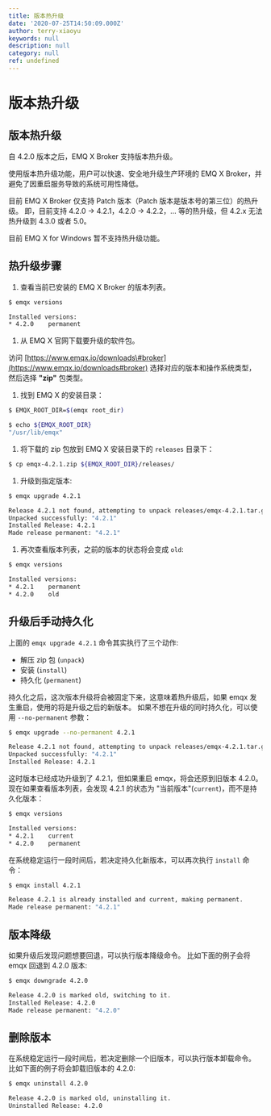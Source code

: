```yaml
---
title: 版本热升级
date: '2020-07-25T14:50:09.000Z'
author: terry-xiaoyu
keywords: null
description: null
category: null
ref: undefined
---
```


# 版本热升级

## 版本热升级

自 4.2.0 版本之后，EMQ X Broker 支持版本热升级。

使用版本热升级功能，用户可以快速、安全地升级生产环境的 EMQ X Broker，并避免了因重启服务导致的系统可用性降低。

目前 EMQ X Broker 仅支持 Patch 版本（Patch 版本是版本号的第三位）的热升级。 即，目前支持 4.2.0 -&gt; 4.2.1，4.2.0 -&gt; 4.2.2，... 等的热升级，但 4.2.x 无法热升级到 4.3.0 或者 5.0。

目前 EMQ X for Windows 暂不支持热升级功能。

## 热升级步骤

1. 查看当前已安装的 EMQ X Broker 的版本列表。

```bash
$ emqx versions

Installed versions:
* 4.2.0    permanent
```

1. 从 EMQ X 官网下载要升级的软件包。

访问 [https://www.emqx.io/downloads\#broker](https://www.emqx.io/downloads#broker) 选择对应的版本和操作系统类型，然后选择 **"zip"** 包类型。

1. 找到 EMQ X 的安装目录：

```bash
$ EMQX_ROOT_DIR=$(emqx root_dir)

$ echo ${EMQX_ROOT_DIR}
"/usr/lib/emqx"
```

1. 将下载的 zip 包放到 EMQ X 安装目录下的 `releases` 目录下：

```bash
$ cp emqx-4.2.1.zip ${EMQX_ROOT_DIR}/releases/
```

1. 升级到指定版本:

```bash
$ emqx upgrade 4.2.1

Release 4.2.1 not found, attempting to unpack releases/emqx-4.2.1.tar.gz
Unpacked successfully: "4.2.1"
Installed Release: 4.2.1
Made release permanent: "4.2.1"
```

1. 再次查看版本列表，之前的版本的状态将会变成 `old`:

```bash
$ emqx versions

Installed versions:
* 4.2.1    permanent
* 4.2.0    old
```

## 升级后手动持久化

上面的 `emqx upgrade 4.2.1` 命令其实执行了三个动作:

* 解压 zip 包 \(`unpack`\)
* 安装 \(`install`\)
* 持久化 \(`permanent`\)

持久化之后，这次版本升级将会被固定下来，这意味着热升级后，如果 emqx 发生重启，使用的将是升级之后的新版本。 如果不想在升级的同时持久化，可以使用 `--no-permanent` 参数：

```bash
$ emqx upgrade --no-permanent 4.2.1

Release 4.2.1 not found, attempting to unpack releases/emqx-4.2.1.tar.gz
Unpacked successfully: "4.2.1"
Installed Release: 4.2.1
```

这时版本已经成功升级到了 4.2.1，但如果重启 emqx，将会还原到旧版本 4.2.0。 现在如果查看版本列表，会发现 4.2.1 的状态为 "当前版本"\(`current`\)，而不是持久化版本：

```bash
$ emqx versions

Installed versions:
* 4.2.1    current
* 4.2.0    permanent
```

在系统稳定运行一段时间后，若决定持久化新版本，可以再次执行 `install` 命令：

```bash
$ emqx install 4.2.1

Release 4.2.1 is already installed and current, making permanent.
Made release permanent: "4.2.1"
```

## 版本降级

如果升级后发现问题想要回退，可以执行版本降级命令。 比如下面的例子会将 emqx 回退到 4.2.0 版本:

```bash
$ emqx downgrade 4.2.0

Release 4.2.0 is marked old, switching to it.
Installed Release: 4.2.0
Made release permanent: "4.2.0"
```

## 删除版本

在系统稳定运行一段时间后，若决定删除一个旧版本，可以执行版本卸载命令。 比如下面的例子将会卸载旧版本的 4.2.0:

```bash
$ emqx uninstall 4.2.0

Release 4.2.0 is marked old, uninstalling it.
Uninstalled Release: 4.2.0
```

